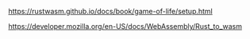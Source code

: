 https://rustwasm.github.io/docs/book/game-of-life/setup.html

https://developer.mozilla.org/en-US/docs/WebAssembly/Rust_to_wasm
